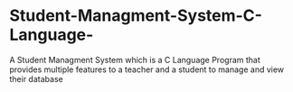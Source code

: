 # Student-Managment-System-C-Language-

A Student Managment System which is a C Language Program that provides multiple features to a teacher and a student to manage and view their database
